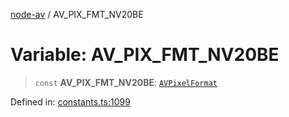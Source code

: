 [node-av](../globals.md) / AV\_PIX\_FMT\_NV20BE

# Variable: AV\_PIX\_FMT\_NV20BE

> `const` **AV\_PIX\_FMT\_NV20BE**: [`AVPixelFormat`](../type-aliases/AVPixelFormat.md)

Defined in: [constants.ts:1099](https://github.com/seydx/av/blob/f8631fc881b394300b1479f511d55cf1c370a87f/src/constants/constants.ts#L1099)
